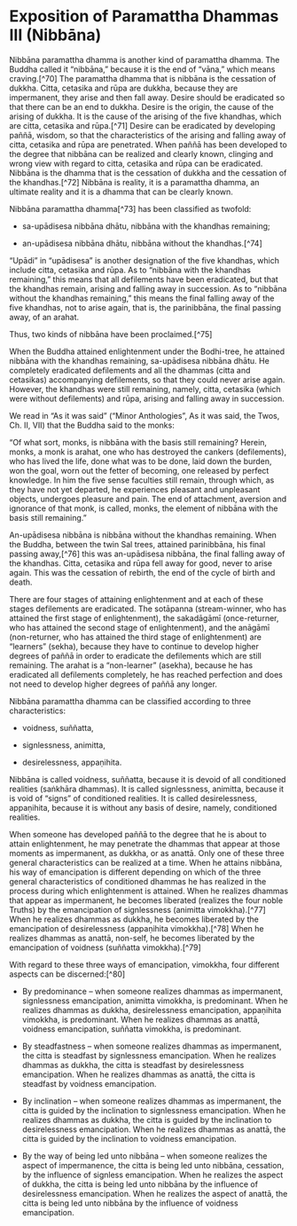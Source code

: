 # Exposition of Paramattha Dhammas III (Nibbāna)


Nibbāna paramattha dhamma is another kind of paramattha
dhamma. The Buddha called it “nibbāna,” because it is the end of “vāna,”
which means craving.[^70] The paramattha dhamma that is nibbāna
is the cessation of dukkha. Citta, cetasika and rūpa are dukkha, because
they are impermanent, they arise and then fall away. Desire should be
eradicated so that there can be an end to dukkha. Desire is the origin,
the cause of the arising of dukkha. It is the cause of the arising of
the five khandhas, which are citta, cetasika and rūpa.[^71]
Desire can be eradicated by developing paññā, wisdom, so that the
characteristics of the arising and falling away of citta, cetasika and
rūpa are penetrated. When paññā has been developed to the degree that
nibbāna can be realized and clearly known, clinging and wrong view with
regard to citta, cetasika and rūpa can be eradicated. Nibbāna is the
dhamma that is the cessation of dukkha and the cessation of the
khandhas.[^72] Nibbāna is reality, it is a paramattha dhamma, an
ultimate reality and it is a dhamma that can be clearly known. 

Nibbāna paramattha dhamma[^73] has been
classified as twofold:

- sa-upādisesa nibbāna dhātu, nibbāna with the khandhas remaining;
 

- an-upādisesa nibbāna dhātu, nibbāna without the
 khandhas.[^74]



“Upādi” in “upādisesa” is another designation of the
five khandhas, which include citta, cetasika and rūpa. As to “nibbāna
with the khandhas remaining,” this means that all defilements have been
eradicated, but that the khandhas remain, arising and falling away in
succession. As to “nibbāna without the khandhas remaining,” this means
the final falling away of the five khandhas, not to arise again, that
is, the parinibbāna, the final passing away, of an arahat. 

Thus, two kinds of nibbāna have been
proclaimed.[^75] 

When the Buddha attained enlightenment under the
Bodhi-tree, he attained nibbāna with the khandhas remaining,
sa-upādisesa nibbāna dhātu. He completely eradicated defilements and all
the dhammas (citta and cetasikas) accompanying defilements, so that they
could never arise again. However, the khandhas were still remaining,
namely, citta, cetasika (which were without defilements) and rūpa,
arising and falling away in succession. 

We read in “As it was said” (“Minor Anthologies”, As it
was said, the Twos, Ch. II, VII) that the Buddha said to the monks:

“Of what sort, monks, is nibbāna with the basis still remaining? Herein,
monks, a monk is arahat, one who has destroyed the cankers
(defilements), who has lived the life, done what was to be done, laid
down the burden, won the goal, worn out the fetter of becoming, one
released by perfect knowledge. In him the five sense faculties still
remain, through which, as they have not yet departed, he experiences
pleasant and unpleasant objects, undergoes pleasure and pain. The end of
attachment, aversion and ignorance of that monk, is called, monks, the
element of nibbāna with the basis still remaining.”

 An-upādisesa nibbāna is nibbāna without the khandhas
remaining. When the Buddha, between the twin Sal trees, attained
parinibbāna, his final passing away,[^76] this was an-upādisesa
nibbāna, the final falling away of the khandhas. Citta, cetasika and
rūpa fell away for good, never to arise again. This was the cessation of
rebirth, the end of the cycle of birth and death. 

There are four stages of attaining enlightenment and at
each of these stages defilements are eradicated. The sotāpanna
(stream-winner, who has attained the first stage of enlightenment), the
sakadāgāmī (once-returner, who has attained the second stage of
enlightenment), and the anāgāmī (non-returner, who has attained the
third stage of enlightenment) are “learners” (sekha), because they have
to continue to develop higher degrees of paññā in order to eradicate the
defilements which are still remaining. The arahat is a “non-learner”
(asekha), because he has eradicated all defilements completely, he has
reached perfection and does not need to develop higher degrees of paññā
any longer. 

Nibbāna paramattha dhamma can be classified according to
three characteristics:

- voidness, suññatta, 

- signlessness, animitta, 

- desirelessness, appaṇihita. 



Nibbāna is called voidness, suññatta, because it is
devoid of all conditioned realities (saṅkhāra dhammas). It is called
signlessness, animitta, because it is void of “signs” of conditioned
realities. It is called desirelessness, appaṇihita, because it is
without any basis of desire, namely, conditioned realities. 

When someone has developed paññā to the degree that he
is about to attain enlightenment, he may penetrate the dhammas that
appear at those moments as impermanent, as dukkha, or as anattā. Only
one of these three general characteristics can be realized at a time.
When he attains nibbāna, his way of emancipation is different depending
on which of the three general characteristics of conditioned dhammas he
has realized in the process during which enlightenment is attained. When
he realizes dhammas that appear as impermanent, he becomes liberated
(realizes the four noble Truths) by the emancipation of signlessness
(animitta vimokkha).[^77] When he realizes dhammas as dukkha, he
becomes liberated by the emancipation of desirelessness (appaṇihita
vimokkha).[^78] When he realizes dhammas as anattā, non-self, he
becomes liberated by the emancipation of voidness (suññatta
vimokkha).[^79]

With regard to these three ways of emancipation,
vimokkha, four different aspects can be discerned:[^80]

- By predominance – when someone realizes dhammas as impermanent,
 signlessness emancipation, animitta vimokkha, is predominant. When
 he realizes dhammas as dukkha, desirelessness emancipation,
 appaṇihita vimokkha, is predominant. When he realizes dhammas as
 anattā, voidness emancipation, suññatta vimokkha, is predominant. 

- By steadfastness – when someone realizes dhammas as impermanent,
 the citta is steadfast by signlessness emancipation. When he
 realizes dhammas as dukkha, the citta is steadfast by desirelessness
 emancipation. When he realizes dhammas as anattā, the citta is
 steadfast by voidness emancipation. 

- By inclination – when someone realizes dhammas as impermanent, the
 citta is guided by the inclination to signlessness emancipation.
 When he realizes dhammas as dukkha, the citta is guided by the
 inclination to desirelessness emancipation. When he realizes dhammas
 as anattā, the citta is guided by the inclination to voidness
 emancipation. 

- By the way of being led unto nibbāna – when someone realizes the
 aspect of impermanence, the citta is being led unto nibbāna,
 cessation, by the influence of signless emancipation. When he
 realizes the aspect of dukkha, the citta is being led unto nibbāna
 by the influence of desirelessness emancipation. When he realizes
 the aspect of anattā, the citta is being led unto nibbāna by the
 influence of voidness emancipation. 